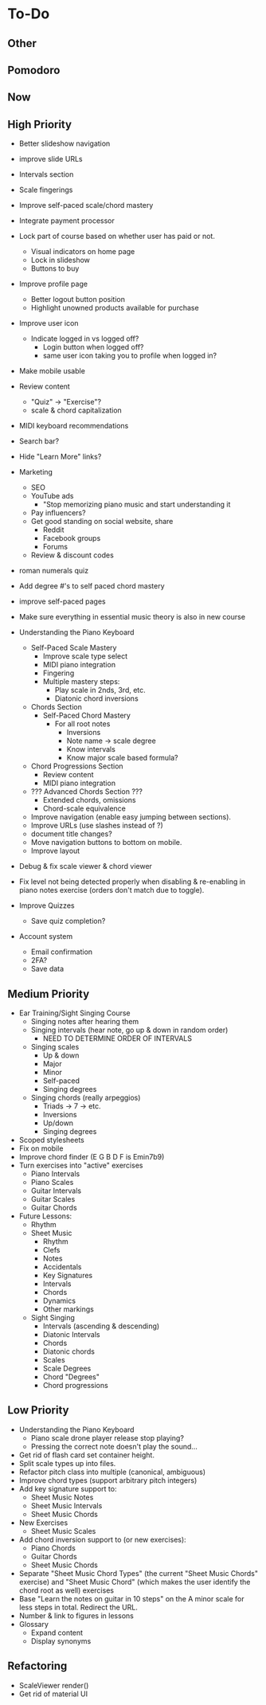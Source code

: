 # To-Do
## Other
## Pomodoro
## Now
## High Priority
* Better slideshow navigation

* improve slide URLs


* Intervals section
* Scale fingerings
* Improve self-paced scale/chord mastery



* Integrate payment processor




* Lock part of course based on whether user has paid or not.
  * Visual indicators on home page
  * Lock in slideshow
  * Buttons to buy


* Improve profile page
  * Better logout button position
  * Highlight unowned products available for purchase
* Improve user icon
  * Indicate logged in vs logged off?
    * Login button when logged off?
    * same user icon taking you to profile when logged in?
* Make mobile usable
* Review content
  * "Quiz" -> "Exercise"?
  * scale & chord capitalization



* MIDI keyboard recommendations



* Search bar?
* Hide "Learn More" links?

* Marketing
  * SEO
  * YouTube ads
    * "Stop memorizing piano music and start understanding it
  * Pay influencers?
  * Get good standing on social website, share
    * Reddit
    * Facebook groups
    * Forums
  * Review & discount codes

* roman numerals quiz
* Add degree #'s to self paced chord mastery
* improve self-paced pages

* Make sure everything in essential music theory is also in new course
* Understanding the Piano Keyboard
  * Self-Paced Scale Mastery
    * Improve scale type select
    * MIDI piano integration
    * Fingering
    * Multiple mastery steps:
      * Play scale in 2nds, 3rd, etc.
      * Diatonic chord inversions
  * Chords Section
    * Self-Paced Chord Mastery
      * For all root notes
        * Inversions
        * Note name -> scale degree
        * Know intervals
        * Know major scale based formula?
  * Chord Progressions Section
    * Review content
    * MIDI piano integration
  * ??? Advanced Chords Section ???
    * Extended chords, omissions
    * Chord-scale equivalence
  * Improve navigation (enable easy jumping between sections).
  * Improve URLs (use slashes instead of ?)
  * document title changes?
  * Move navigation buttons to bottom on mobile.
  * Improve layout
* Debug & fix scale viewer & chord viewer
* Fix level not being detected properly when disabling & re-enabling in piano notes exercise (orders don't match due to toggle).
* Improve Quizzes
  * Save quiz completion?
* Account system
  * Email confirmation
  * 2FA?
  * Save data
## Medium Priority
* Ear Training/Sight Singing Course
  * Singing notes after hearing them
  * Singing intervals (hear note, go up & down in random order)
    * NEED TO DETERMINE ORDER OF INTERVALS
  * Singing scales
    * Up & down
    * Major
    * Minor
    * Self-paced
    * Singing degrees
  * Singing chords (really arpeggios)
    * Triads -> 7 -> etc.
    * Inversions
    * Up/down
    * Singing degrees
* Scoped stylesheets
* Fix on mobile
* Improve chord finder (E G B D F is Emin7b9)
* Turn exercises into "active" exercises
  * Piano Intervals
  * Piano Scales
  * Guitar Intervals
  * Guitar Scales
  * Guitar Chords
* Future Lessons:
  * Rhythm
  * Sheet Music
    * Rhythm
    * Clefs
    * Notes
    * Accidentals
    * Key Signatures
    * Intervals
    * Chords
    * Dynamics
    * Other markings
  * Sight Singing
    * Intervals (ascending & descending)
    * Diatonic Intervals
    * Chords
    * Diatonic chords
    * Scales
    * Scale Degrees
    * Chord "Degrees"
    * Chord progressions
## Low Priority
* Understanding the Piano Keyboard
  * Piano scale drone player release stop playing?
  * Pressing the correct note doesn't play the sound...
* Get rid of flash card set container height.
* Split scale types up into files.
* Refactor pitch class into multiple (canonical, ambiguous)
* Improve chord types (support arbitrary pitch integers)
* Add key signature support to:
  * Sheet Music Notes
  * Sheet Music Intervals
  * Sheet Music Chords
* New Exercises
  * Sheet Music Scales
* Add chord inversion support to (or new exercises):
  * Piano Chords
  * Guitar Chords
  * Sheet Music Chords
* Separate "Sheet Music Chord Types" (the current "Sheet Music Chords" exercise) and "Sheet Music Chord" (which makes the user identify the chord root as well) exercises
* Base "Learn the notes on guitar in 10 steps" on the A minor scale for less steps in total. Redirect the URL.
* Number & link to figures in lessons
* Glossary
  * Expand content
  * Display synonyms
## Refactoring
* ScaleViewer render()
* Get rid of material UI